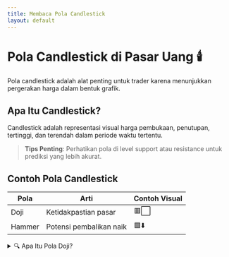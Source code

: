 ```yaml
---
title: Membaca Pola Candlestick
layout: default
---
```


# Pola Candlestick di Pasar Uang 🕯️

Pola candlestick adalah alat penting untuk trader karena menunjukkan pergerakan harga dalam bentuk grafik.

## Apa Itu Candlestick?
Candlestick adalah representasi visual harga pembukaan, penutupan, tertinggi, dan terendah dalam periode waktu tertentu.

> **Tips Penting**: Perhatikan pola di level support atau resistance untuk prediksi yang lebih akurat.

## Contoh Pola Candlestick
| Pola          | Arti                     | Contoh Visual |
|---------------|--------------------------|---------------|
| Doji          | Ketidakpastian pasar     | 🟥⬜         |
| Hammer        | Potensi pembalikan naik  | 🟩⬇️         |

<details>
  <summary>🔍 Apa Itu Pola Doji?</summary>
  <p>Pola Doji muncul ketika harga pembukaan dan penutupan sangat dekat, menunjukkan pasar sedang ragu-ragu.</p>
  <p>"Doji sering menjadi sinyal perubahan tren." – Analis Pasar</p>
</details>
